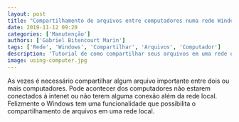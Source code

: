 ```yaml
---
layout: post
title: "Compartilhamento de arquivos entre computadores numa rede Windows"
date: 2019-11-12 09:20
categories: ['Manutenção']
authors: ['Gabriel Bitencourt Marin'] 
tags: ['Rede', 'Windows', 'Compartilhar', 'Arquivos', 'Computador']
description: 'Tutorial de como compartilhar seus arquivos em uma rede utilizando windows 10'
image: using-computer.jpg
---
```


As vezes é necessário compartilhar algum arquivo importante entre dois ou mais computadores. Pode acontecer dos computadores não estarem conectados à intenet ou não terem alguma conexão além da rede local. Felizmente o Windows tem uma funcionalidade que possibilita o compartilhamento de arquivos em uma rede local.

